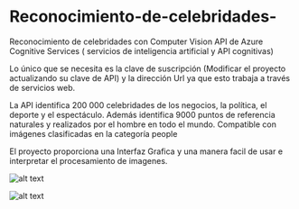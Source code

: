 # Reconocimiento-de-celebridades-
Reconocimiento de celebridades con Computer Vision API de Azure Cognitive Services ( servicios de inteligencia artificial y API cognitivas)

Lo único que se necesita es la clave de suscripción (Modificar el proyecto actualizando su clave de API) y la dirección Url ya que esto trabaja a través de servicios web.

La API identifica 200 000 celebridades de los negocios, la política, el deporte y el espectáculo. Además identifica 9000 puntos de referencia naturales y realizados por el hombre en todo el mundo.
Compatible con imágenes clasificadas en la categoría people

El proyecto proporciona una Interfaz Grafica y una manera facil de usar e interpretar el procesamiento de imagenes.

![alt text](https://github.com/Tono2007/Reconocimiento-de-celebridades-/blob/master/Imagenes/Sin%20t%C3%ADtulo.png)




![alt text](https://github.com/Tono2007/Reconocimiento-de-celebridades-/blob/master/Imagenes/Sin%20t%C3%ADtulo2.png)
